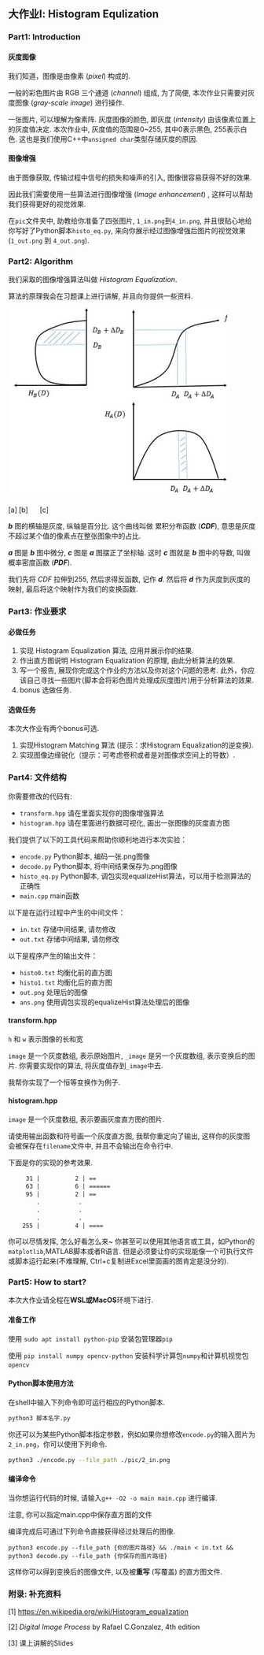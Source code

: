 ## 大作业Ⅰ: Histogram Equlization

### Part1: Introduction

#### 灰度图像

我们知道，图像是由像素 (*pixel*) 构成的.

一般的彩色图片由 RGB 三个通道 (*channel*) 组成, 为了简便, 本次作业只需要对灰度图像 (*gray-scale image*) 进行操作. 

一张图片, 可以理解为像素阵. 灰度图像的颜色, 即灰度 (*intensity*) 由该像素位置上的灰度值决定. 本次作业中, 灰度值的范围是0~255, 其中0表示黑色, 255表示白色. 这也是我们使用C++中`unsigned char`类型存储灰度的原因.

#### 图像增强

由于图像获取, 传输过程中信号的损失和噪声的引入, 图像很容易获得不好的效果.

因此我们需要使用一些算法进行图像增强 (*Image enhancement*) , 这样可以帮助我们获得更好的视觉效果.

在`pic`文件夹中, 助教给你准备了四张图片, `1_in.png`到`4_in.png`, 并且很贴心地给你写好了Python脚本`histo_eq.py`, 来向你展示经过图像增强后图片的视觉效果(`1_out.png` 到 `4_out.png`).

### Part2: Algorithm

我们采取的图像增强算法叫做 *Histogram Equalization*.

算法的原理我会在习题课上进行讲解, 并且向你提供一些资料.

![image-20211014203922030](./tutorial.assets/image-20211014203922030.png)

[a]$\;$[b]
$\quad\;$[c]

***b*** 图的横轴是灰度, 纵轴是百分比. 这个曲线叫做 累积分布函数 (***CDF***), 意思是灰度不超过某个值的像素点在整张图象中的占比.

***a*** 图是 ***b*** 图中微分, ***c*** 图是 ***a*** 图摆正了坐标轴. 这时 ***c*** 图就是 ***b*** 图中的导数, 叫做 概率密度函数 (***PDF***).

我们先将 *CDF* 拉伸到255, 然后求得反函数, 记作 ***d***. 然后将 ***d*** 作为灰度到灰度的映射, 最后将这个映射作为我们的变换函数.



### Part3: 作业要求

#### 必做任务

1. 实现 Histogram Equalization 算法, 应用并展示你的结果.
2. 作出直方图说明 Histogram Equalization 的原理, 由此分析算法的效果.
3. 写一个报告, 展现你完成这个作业的方法以及你对这个问题的思考. 此外，你应该自己寻找一些图片(脚本会将彩色图片处理成灰度图片)用于分析算法的效果. 
4. bonus 选做任务.

#### 选做任务
本次大作业有两个bonus可选.

1. 实现Histogram Matching 算法 (提示：求Histogram Equalization的逆变换).
2. 实现图像边缘锐化（提示：可考虑卷积或者是对图像求空间上的导数）.


### Part4: 文件结构

你需要修改的代码有:
- `transform.hpp` 请在里面实现你的图像增强算法
- `histogram.hpp` 请在里面进行数据可视化, 画出一张图像的灰度直方图

我们提供了以下的工具代码来帮助你顺利地进行本次实验：
- `encode.py`    Python脚本, 编码一张.png图像
- `decode.py`    Python脚本, 将中间结果保存为.png图像
- `histo_eq.py`   Python脚本, 调包实现equalizeHist算法，可以用于检测算法的正确性
- `main.cpp`      main函数

以下是在运行过程中产生的中间文件：
- `in.txt`    存储中间结果, 请勿修改
- `out.txt`  存储中间结果, 请勿修改

以下是程序产生的输出文件：
- `histo0.txt`    均衡化前的直方图
- `histo1.txt`    均衡化后的直方图
- `out.png`     处理后的图像
- `ans.png`   使用调包实现的equalizeHist算法处理后的图像


#### transform.hpp

 `h` 和 `w` 表示图像的长和宽

`image` 是一个灰度数组, 表示原始图片, `_image` 是另一个灰度数组, 表示变换后的图片. 你需要实现你的算法, 将灰度值存到`_image`中去.

我帮你实现了一个恒等变换作为例子.

#### histogram.hpp

`image` 是一个灰度数组, 表示要画灰度直方图的图片.

请使用输出函数和符号画一个灰度直方图, 我帮你重定向了输出, 这样你的灰度图会被保存在`filename`文件中, 并且不会输出在命令行中.

下面是你的实现的参考效果.

```
     31 |          2 | ==
     63 |          6 | ======
     95 |          2 | ==
     	.           .
     	.           .
     	.           .
    255 |          4 | ====
```

你可以尽情发挥, 怎么好看怎么来~
你甚至可以使用其他语言或工具，如Python的`matplotlib`,MATLAB脚本或者R语言.
但是必须要让你的实现能像一个可执行文件或脚本运行起来(不难理解, Ctrl+c复制进Excel里面画的图肯定是没分的).

### Part5: How to start?
本次大作业请全程在**WSL或MacOS**环境下进行.

#### 准备工作
使用 `sudo apt install python-pip` 安装包管理器`pip`

使用 `pip install numpy opencv-python` 安装科学计算包`numpy`和计算机视觉包`opencv`

#### Python脚本使用方法
在shell中输入下列命令即可运行相应的Python脚本.

```bash
python3 脚本名字.py
```
你还可以为某些Python脚本指定参数，例如如果你想修改``encode.py``的输入图片为`2_in.png`，你可以使用下列命令.
```bash
python3 ./encode.py --file_path ./pic/2_in.png
```

#### 编译命令

当你想运行代码的时候, 请输入`g++ -O2 -o main main.cpp` 进行编译.

注意, 你可以指定main.cpp中保存直方图的文件

编译完成后可通过下列命令直接获得经过处理后的图像.

`python3 encode.py --file_path {你的图片路径} && ./main < in.txt && python3 decode.py --file_path {你保存的图片路径}`

这样你可以得到变换后的图像文件, 以及被**重写** (写覆盖) 的直方图文件.


### 附录: 补充资料

[1] https://en.wikipedia.org/wiki/Histogram_equalization

[2] *Digital Image Process* by Rafael C.Gonzalez, 4th edition

[3] 课上讲解的Slides

